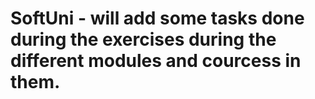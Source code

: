 # SoftUni - will add some tasks done during the exercises during the different modules and courcess in them.
